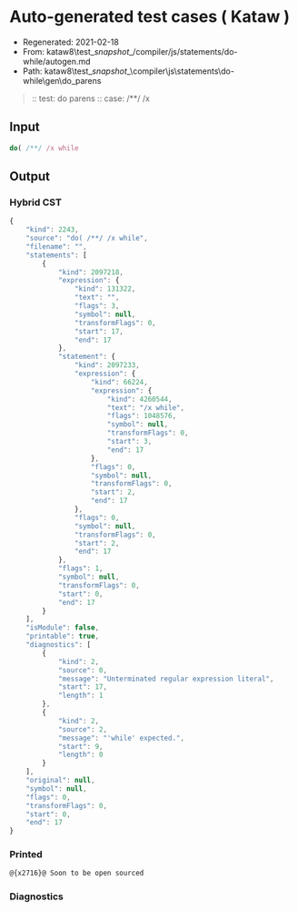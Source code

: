 # Auto-generated test cases ( Kataw )
- Regenerated: 2021-02-18
- From: kataw8\test\__snapshot__/compiler/js/statements/do-while/autogen.md
- Path: kataw8\test\__snapshot__\compiler\js\statements\do-while\gen\do_parens
> :: test: do parens
> :: case: /**/ /x
## Input

`````js
do( /**/ /x while
`````

## Output

### Hybrid CST

```javascript
{
    "kind": 2243,
    "source": "do( /**/ /x while",
    "filename": "",
    "statements": [
        {
            "kind": 2097218,
            "expression": {
                "kind": 131322,
                "text": "",
                "flags": 3,
                "symbol": null,
                "transformFlags": 0,
                "start": 17,
                "end": 17
            },
            "statement": {
                "kind": 2097233,
                "expression": {
                    "kind": 66224,
                    "expression": {
                        "kind": 4260544,
                        "text": "/x while",
                        "flags": 1048576,
                        "symbol": null,
                        "transformFlags": 0,
                        "start": 3,
                        "end": 17
                    },
                    "flags": 0,
                    "symbol": null,
                    "transformFlags": 0,
                    "start": 2,
                    "end": 17
                },
                "flags": 0,
                "symbol": null,
                "transformFlags": 0,
                "start": 2,
                "end": 17
            },
            "flags": 1,
            "symbol": null,
            "transformFlags": 0,
            "start": 0,
            "end": 17
        }
    ],
    "isModule": false,
    "printable": true,
    "diagnostics": [
        {
            "kind": 2,
            "source": 0,
            "message": "Unterminated regular expression literal",
            "start": 17,
            "length": 1
        },
        {
            "kind": 2,
            "source": 2,
            "message": "'while' expected.",
            "start": 9,
            "length": 0
        }
    ],
    "original": null,
    "symbol": null,
    "flags": 0,
    "transformFlags": 0,
    "start": 0,
    "end": 17
}
```

### Printed

```javascript
@{x2716}@ Soon to be open sourced
```

### Diagnostics

```javascript

```

